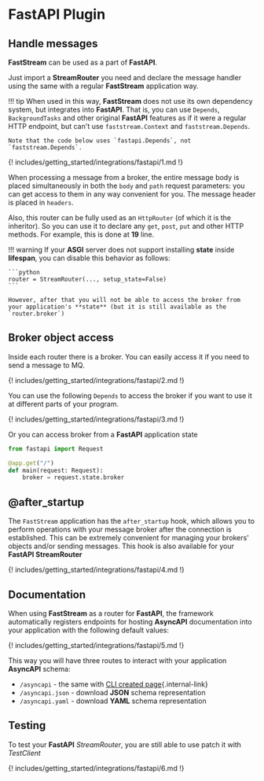 # **FastAPI** Plugin

## Handle messages

**FastStream** can be used as a part of **FastAPI**.

Just import a **StreamRouter** you need and declare the message handler using the same with a regular **FastStream** application way.

!!! tip
    When used in this way, **FastStream** does not use its own dependency system, but integrates into **FastAPI**.
    That is, you can use `Depends`, `BackgroundTasks` and other original **FastAPI** features as if it were a regular HTTP endpoint, but can't use `faststream.Context` and `faststream.Depends`.

    Note that the code below uses `fastapi.Depends`, not `faststream.Depends`.

{! includes/getting_started/integrations/fastapi/1.md !}

When processing a message from a broker, the entire message body is placed simultaneously in both the `body` and `path` request parameters: you can get access to them in any way convenient for you. The message header is placed in `headers`.

Also, this router can be fully used as an `HttpRouter` (of which it is the inheritor). So you can
use it to declare any `get`, `post`, `put` and other HTTP methods. For example, this is done at  **19** line.

!!! warning
    If your **ASGI** server does not support installing **state** inside **lifespan**, you can disable this behavior as follows:

    ```python
    router = StreamRouter(..., setup_state=False)
    ```

    However, after that you will not be able to access the broker from your application's **state** (but it is still available as the `router.broker`)

## Broker object access

Inside each router there is a broker. You can easily access it if you need to send a message to MQ.

{! includes/getting_started/integrations/fastapi/2.md !}

You can use the following `Depends` to access the broker if you want to use it at different parts of your program.

{! includes/getting_started/integrations/fastapi/3.md !}

Or you can access broker from a **FastAPI** application state

```python
from fastapi import Request

@app.get("/")
def main(request: Request):
    broker = request.state.broker
```

## @after_startup

The `FastStream` application has the `after_startup` hook, which allows you to perform operations with your message broker after the connection is established. This can be extremely convenient for managing your brokers' objects and/or sending messages. This hook is also available for your **FastAPI StreamRouter**

{! includes/getting_started/integrations/fastapi/4.md !}

## Documentation

When using **FastStream** as a router for **FastAPI**, the framework automatically registers endpoints for hosting **AsyncAPI** documentation into your application with the following default values:

{! includes/getting_started/integrations/fastapi/5.md !}

This way you will have three routes to interact with your application **AsyncAPI** schema:

* `/asyncapi` - the same with [CLI created page](../../../getting-started/asyncapi/hosting.md){.internal-link}
* `/asyncapi.json` - download **JSON** schema representation
* `/asyncapi.yaml` - download **YAML** schema representation

## Testing

To test your **FastAPI** *StreamRouter*, you are still able to use patch it with *TestClient*

{! includes/getting_started/integrations/fastapi/6.md !}
